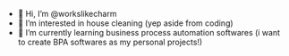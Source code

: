 - 👋 Hi, I’m @workslikecharm
- 👀 I’m interested in house cleaning (yep aside from coding)
- 🌱 I’m currently learning business process automation softwares (i want to create BPA softwares as my personal projects!)

<!---
workslikecharm/workslikecharm is a ✨ special ✨ repository because its `README.md` (this file) appears on your GitHub profile.
You can click the Preview link to take a look at your changes.
--->
